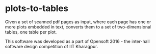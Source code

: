 # plots-to-tables
Given a set of scanned pdf pages as input, where each page has one or more plots embedded in text, converts them to a set of two-dimensional tables, one table per plot.

This software was developed as a part of Opensoft 2016 - the inter-hall software design competition of IIT Kharagpur.